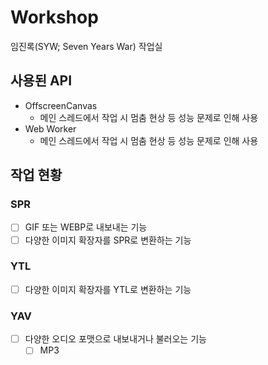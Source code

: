 # Workshop

임진록(SYW; Seven Years War) 작업실

## 사용된 API
- OffscreenCanvas
  - 메인 스레드에서 작업 시 멈춤 현상 등 성능 문제로 인해 사용
- Web Worker
  - 메인 스레드에서 작업 시 멈춤 현상 등 성능 문제로 인해 사용

## 작업 현황
### SPR
- [ ] GIF 또는 WEBP로 내보내는 기능
- [ ] 다양한 이미지 확장자를 SPR로 변환하는 기능
### YTL
- [ ] 다양한 이미지 확장자를 YTL로 변환하는 기능
### YAV
- [ ] 다양한 오디오 포맷으로 내보내거나 불러오는 기능
  - [ ] MP3
